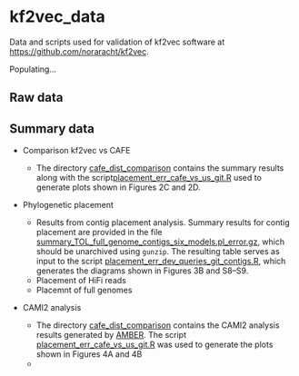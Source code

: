 # kf2vec_data 
Data and scripts used for validation of kf2vec software at https://github.com/noraracht/kf2vec.

Populating...

## Raw data



## Summary data

<!---This section contains summary data tables and scripts we used to process them.--->


* Comparison kf2vec vs CAFE 
  - The directory [cafe_dist_comparison](https://github.com/noraracht/kf2vec_data/tree/main/cafe_dist_comparison) contains the summary results along with the script[placement_err_cafe_vs_us_git.R](https://github.com/noraracht/kf2vec_data/blob/main/cafe_dist_comparison/placement_err_cafe_vs_us_git.R) used to generate plots shown in Figures 2C and 2D.
    
* Phylogenetic placement
  - Results from contig placement analysis. Summary results for contig placement are provided in the file [summary_TOL_full_genome_contigs_six_models.pl_error.gz](https://github.com/noraracht/kf2vec_data/blob/main/tol_contigs/summary_TOL_full_genome_contigs_six_models.pl_error.gz), which should be unarchived using `gunzip`.  The resulting table serves as input to the script [placement_err_dev_queries_git_contigs.R](https://github.com/noraracht/kf2vec_data/blob/main/tol_contigs/placement_err_dev_queries_git_contigs.R), which generates the diagrams shown in Figures 3B and S8–S9.
  - Placement of HiFi reads
  - Placemnt of full genomes

    
* CAMI2 analysis
  - The directory [cafe_dist_comparison](https://github.com/noraracht/kf2vec_data/tree/main/cafe_dist_comparison) contains the CAMI2 analysis results generated by [AMBER](https://github.com/CAMI-challenge/AMBER). The script [placement_err_cafe_vs_us_git.R](https://github.com/noraracht/kf2vec_data/blob/main/cafe_dist_comparison/placement_err_cafe_vs_us_git.R) was used to generate the plots shown in Figures 4A and 4B
  - 
